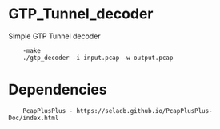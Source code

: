 # GTP_Tunnel_decoder
Simple GTP Tunnel decoder

		-make
		./gtp_decoder -i input.pcap -w output.pcap

# Dependencies
		PcapPlusPlus - https://seladb.github.io/PcapPlusPlus-Doc/index.html
